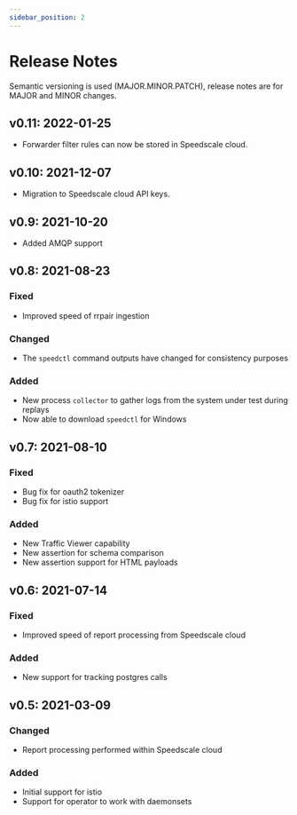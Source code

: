 ```yaml
---
sidebar_position: 2
---
```


# Release Notes

Semantic versioning is used (MAJOR.MINOR.PATCH), release notes are for MAJOR
and MINOR changes.

## v0.11: 2022-01-25

* Forwarder filter rules can now be stored in Speedscale cloud.

## v0.10: 2021-12-07

* Migration to Speedscale cloud API keys.

## v0.9: 2021-10-20

* Added AMQP support

## v0.8: 2021-08-23

### Fixed

* Improved speed of rrpair ingestion

### Changed

* The `speedctl` command outputs have changed for consistency purposes

### Added

* New process `collector` to gather logs from the system under test during replays
* Now able to download `speedctl` for Windows

## v0.7: 2021-08-10

### Fixed

* Bug fix for oauth2 tokenizer
* Bug fix for istio support

### Added

* New Traffic Viewer capability
* New assertion for schema comparison
* New assertion support for HTML payloads

## v0.6: 2021-07-14

### Fixed

* Improved speed of report processing from Speedscale cloud

### Added

* New support for tracking postgres calls

## v0.5: 2021-03-09

### Changed

* Report processing performed within Speedscale cloud

### Added

* Initial support for istio
* Support for operator to work with daemonsets
